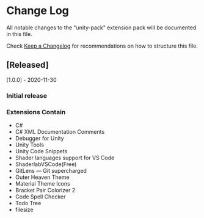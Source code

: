 # Change Log

All notable changes to the "unity-pack" extension pack will be documented in this file.

Check [Keep a Changelog](http://keepachangelog.com/) for recommendations on how to structure this file.

## [Released]
[1.0.0] - 2020-11-30
### Initial release
### Extensions Contain
- C#
- C# XML Documentation Comments
- Debugger for Unity
- Unity Tools
- Unity Code Snippets
- Shader languages support for VS Code
- ShaderlabVSCode(Free)
- GitLens — Git supercharged
- Outer Heaven Theme
- Material Theme Icons
- Bracket Pair Colorizer 2
- Code Spell Checker
- Todo Tree
- filesize